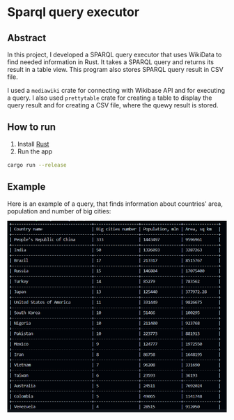 # Sparql query executor

## Abstract
In this project, I developed a SPARQL query executor that uses WikiData to find needed information in Rust. It takes a SPARQL query and returns its result in a table view. This program also stores SPARQL query result in CSV file.

I used a `mediawiki` crate for connecting with Wikibase API and for executing a query. 
I also used `prettytable` crate for creating a table to display the query result and for creating a CSV file, where the quewy result is stored.

## How to run

1. Install [Rust](https://rustup.rs/)
2. Run the app
```bash
cargo run --release
```

## Example

Here is an example of a query, that finds information about countries' area, population and number of big cities:

![res](Image/SPARQL.png)
